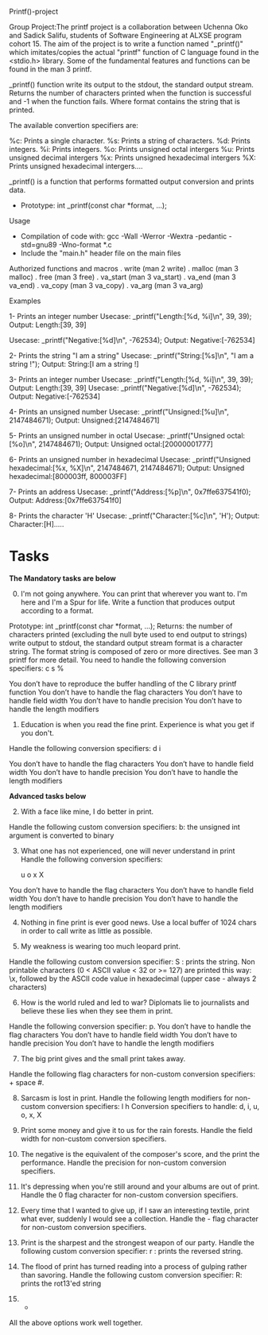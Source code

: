 Printf()-project

Group Project:The printf project is a collaboration between Uchenna Oko and Sadick Salifu, students of Software Engineering at ALXSE program cohort 15. The aim of the project is to write a function named "_printf()" which imitates/copies the actual "printf" function of C language found in the <stdio.h> library. Some of the fundamental features and functions can be found in the man 3 printf.

_printf() function write its output to the stdout, the standard output stream. Returns the number of characters printed when the function is successful and -1 when the function fails. Where format contains the string that is printed.

The available convertion specifiers are:

%c: Prints a single character.
%s: Prints a string of characters.
%d: Prints integers.
%i: Prints integers.
%o: Prints unsigned octal intergers
%u: Prints unsigned decimal intergers
%x: Prints unsigned hexadecimal intergers
%X: Prints unsigned hexadecimal intergers....

_printf() is a function that performs formatted output conversion and prints data.
* Prototype: int _printf(const char *format, ...);

Usage

* Compilation of code with: gcc -Wall -Werror -Wextra -pedantic -std=gnu89 -Wno-format  *.c
* Include the "main.h" header file on the main files

Authorized functions and macros
. write (man 2 write)
. malloc (man 3 malloc)
. free (man 3 free)
. va_start (man 3 va_start)
. va_end (man 3 va_end)
. va_copy (man 3 va_copy)
. va_arg (man 3 va_arg)

Examples

1- Prints an integer number
Usecase: _printf("Length:[%d, %i]\n", 39, 39);
Output: Length:[39, 39]

Usecase: _printf("Negative:[%d]\n", -762534);
Output: Negative:[-762534]

2- Prints the string "I am a string"
Usecase: _printf("String:[%s]\n", "I am a string !");
Output: String:[I am a string !]

3- Prints an integer number
Usecase: _printf("Length:[%d, %i]\n", 39, 39);
Output: Length:[39, 39]
Usecase: _printf("Negative:[%d]\n", -762534);
Output: Negative:[-762534]

4- Prints an unsigned number
Usecase: _printf("Unsigned:[%u]\n", 2147484671);
Output: Unsigned:[2147484671]

5- Prints an unsigned number in octal
Usecase: _printf("Unsigned octal:[%o]\n", 2147484671);
Output: Unsigned octal:[20000001777]

6- Prints an unsigned number in hexadecimal
Usecase: _printf("Unsigned hexadecimal:[%x, %X]\n", 2147484671, 2147484671);
Output: Unsigned hexadecimal:[800003ff, 800003FF]

7- Prints an address
Usecase: _printf("Address:[%p]\n", 0x7ffe637541f0);
Output: Address:[0x7ffe637541f0]

8- Prints the character 'H'
Usecase: _printf("Character:[%c]\n", 'H');
Output: Character:[H].....

# Tasks

**The Mandatory tasks are below**

0. I'm not going anywhere. You can print that wherever you want to. I'm here and I'm a Spur for life.
Write a function that produces output according to a format.

Prototype: int _printf(const char *format, ...);
Returns: the number of characters printed (excluding the null byte used to end output to strings)
write output to stdout, the standard output stream
format is a character string. The format string is composed of zero or more directives. See man 3 printf for more detail. You need to handle the following conversion specifiers:
	c
	s
	%

You don’t have to reproduce the buffer handling of the C library printf function
You don’t have to handle the flag characters
You don’t have to handle field width
You don’t have to handle precision
You don’t have to handle the length modifiers

1. Education is when you read the fine print. Experience is what you get if you don't.

Handle the following conversion specifiers:
	d
	i

You don’t have to handle the flag characters
You don’t have to handle field width
You don’t have to handle precision
You don’t have to handle the length modifiers

**Advanced tasks below**

2. With a face like mine, I do better in print.

Handle the following custom conversion specifiers:
b: the unsigned int argument is converted to binary

3. What one has not experienced, one will never understand in print
Handle the following conversion specifiers:

	u
	o
	x
	X

You don’t have to handle the flag characters
You don’t have to handle field width
You don’t have to handle precision
You don’t have to handle the length modifiers

4. Nothing in fine print is ever good news.
Use a local buffer of 1024 chars in order to call write as little as possible.

5. My weakness is wearing too much leopard print.

Handle the following custom conversion specifier:
	S : prints the string.
Non printable characters (0 < ASCII value < 32 or >= 127) are printed this way: \x, followed by the ASCII code value in hexadecimal (upper case - always 2 characters)

6. How is the world ruled and led to war? Diplomats lie to journalists and believe these lies when they see them in print.

Handle the following conversion specifier: p.
You don’t have to handle the flag characters
You don’t have to handle field width
You don’t have to handle precision
You don’t have to handle the length modifiers

7. The big print gives and the small print takes away.

Handle the following flag characters for non-custom conversion specifiers:
	+
	space
	#.

8. Sarcasm is lost in print.
Handle the following length modifiers for non-custom conversion specifiers:
	l
	h
Conversion specifiers to handle: d, i, u, o, x, X

9. Print some money and give it to us for the rain forests.
Handle the field width for non-custom conversion specifiers.

10. The negative is the equivalent of the composer's score, and the print the performance.
Handle the precision for non-custom conversion specifiers.

11. It's depressing when you're still around and your albums are out of print.
Handle the 0 flag character for non-custom conversion specifiers.

12. Every time that I wanted to give up, if I saw an interesting textile, print what ever, suddenly I would see a collection.
Handle the - flag character for non-custom conversion specifiers.

13. Print is the sharpest and the strongest weapon of our party.
Handle the following custom conversion specifier:
r : prints the reversed string.

14. The flood of print has turned reading into a process of gulping rather than savoring.
Handle the following custom conversion specifier:
R: prints the rot13'ed string

15. *
All the above options work well together.
